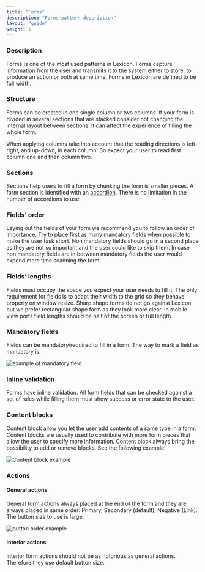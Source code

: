```yaml
---
title: "Forms"
description: "Forms pattern description"
layout: "guide"
weight: 1
---
```


### Description

Forms is one of the most used patterns in Lexicon. Forms capture information from the user and transmits it to the system either to store, to produce an action or both at same time. Forms in Lexicon are defined to be full width.

### Structure

Forms can be created in one single column or two columns. If your form is divided in several sections that are stacked consider not changing the internal layout between sections, it can affect the experience of filling the whole form.

When applying columns take into account that the reading directions is left-right, and up-down, in each column. So expect your user to read first column one and then column two.

### Sections

Sections help users to fill a form by chunking the form is smaller pieces. A form section is identified with an [accordion](./panel.html). There is no limitation in the number of accordions to use.

### Fields’ order

Laying out the fields of your form we recommend you to follow an order of importance. Try to place first as many mandatory fields when possible to make the user task short. Non mandatory fields should go in a second place as they are not so important and the user could like to skip them. In case non mandatory fields are in between mandatory fields the user would expend more time scanning the form.

### Fields’ lengths

Fields must occupy the space you expect your user needs to fill it. The only requirement for fields is to adapt their width to the grid so they behave properly on window resize. Sharp shape forms do not go against Lexicon but we prefer rectangular shape form as they look more clear.
In mobile view ports field lengths should be half of the screen or full length.

### Mandatory fields

Fields can be mandatory/required to fill in a form. The way to mark a field as mandatory is:

![example of mandatory field](../../../images/textfieldMandatory.png)

### Inline validation

Forms have inline validation. All form fields that can be checked against a set of rules while filling them must show success or error state to the user.

### Content blocks
Content block allow you let the user add contents of a same type in a form. Content blocks are usually used to contribute with more form pieces that allow the user to specify more information. Content block always bring the possibility to add or remove blocks. See the following example:

![Content block example](../../../images/contentBlock.gif)

### Actions

#### General actions

General form actions always placed at the end of the form and they are always placed in same order: Primary, Secondary (default), Negative (Link). The button size to use is large.

![button order example](../../../images/buttonOrder.png)

#### Interior actions

Interior form actions should not be as notorious as general actions. Therefore they use default button size.





